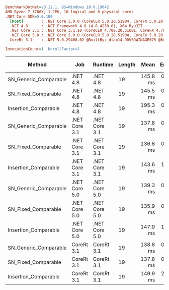 ``` ini

BenchmarkDotNet=v0.12.1, OS=Windows 10.0.19042
AMD Ryzen 7 3700X, 1 CPU, 16 logical and 8 physical cores
.NET Core SDK=5.0.100
  [Host]        : .NET Core 5.0.0 (CoreCLR 5.0.20.51904, CoreFX 5.0.20.51904), X64 RyuJIT
  .NET 4.8      : .NET Framework 4.8 (4.8.4250.0), X64 RyuJIT
  .NET Core 3.1 : .NET Core 3.1.10 (CoreCLR 4.700.20.51601, CoreFX 4.700.20.51901), X64 RyuJIT
  .NET Core 5.0 : .NET Core 5.0.0 (CoreCLR 5.0.20.51904, CoreFX 5.0.20.51904), X64 RyuJIT
  CoreRt 3.1    : .NET 5.0.29408.02 @BuiltBy: dlab14-DDVSOWINAGE075 @Branch: master @Commit: 4ce1c21ac0d4d1a3b7f7a548214966f69ac9f199, X64 AOT

InvocationCount=1  UnrollFactor=1  

```
|                Method |           Job |       Runtime | Length |     Mean |   Error |  StdDev | Gen 0 | Gen 1 | Gen 2 | Allocated |
|---------------------- |-------------- |-------------- |------- |---------:|--------:|--------:|------:|------:|------:|----------:|
| SN_Generic_Comparable |      .NET 4.8 |      .NET 4.8 |     19 | 145.8 ms | 0.37 ms | 0.35 ms |     - |     - |     - |         - |
|   SN_Fixed_Comparable |      .NET 4.8 |      .NET 4.8 |     19 | 145.5 ms | 0.86 ms | 0.81 ms |     - |     - |     - |         - |
|  Insertion_Comparable |      .NET 4.8 |      .NET 4.8 |     19 | 195.3 ms | 0.90 ms | 0.70 ms |     - |     - |     - |         - |
| SN_Generic_Comparable | .NET Core 3.1 | .NET Core 3.1 |     19 | 137.8 ms | 0.31 ms | 0.28 ms |     - |     - |     - |         - |
|   SN_Fixed_Comparable | .NET Core 3.1 | .NET Core 3.1 |     19 | 136.8 ms | 0.45 ms | 0.42 ms |     - |     - |     - |         - |
|  Insertion_Comparable | .NET Core 3.1 | .NET Core 3.1 |     19 | 143.6 ms | 1.48 ms | 1.38 ms |     - |     - |     - |         - |
| SN_Generic_Comparable | .NET Core 5.0 | .NET Core 5.0 |     19 | 139.3 ms | 0.32 ms | 0.30 ms |     - |     - |     - |         - |
|   SN_Fixed_Comparable | .NET Core 5.0 | .NET Core 5.0 |     19 | 135.9 ms | 0.41 ms | 0.38 ms |     - |     - |     - |         - |
|  Insertion_Comparable | .NET Core 5.0 | .NET Core 5.0 |     19 | 147.9 ms | 1.44 ms | 1.28 ms |     - |     - |     - |         - |
| SN_Generic_Comparable |    CoreRt 3.1 |    CoreRt 3.1 |     19 | 138.8 ms | 0.28 ms | 0.25 ms |     - |     - |     - |         - |
|   SN_Fixed_Comparable |    CoreRt 3.1 |    CoreRt 3.1 |     19 | 137.8 ms | 0.28 ms | 0.25 ms |     - |     - |     - |         - |
|  Insertion_Comparable |    CoreRt 3.1 |    CoreRt 3.1 |     19 | 149.9 ms | 2.94 ms | 3.39 ms |     - |     - |     - |         - |
